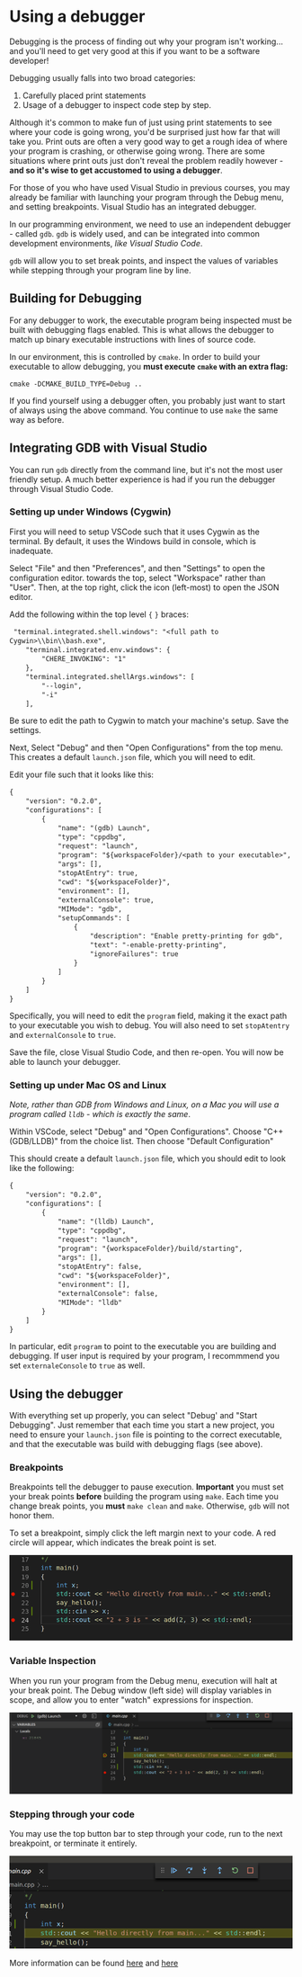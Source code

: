 # Using a debugger
Debugging is the process of finding out why your program isn't working... and you'll need to get very good at this if you want to be a software developer!

Debugging usually falls into two broad categories:
1. Carefully placed print statements
2. Usage of a debugger to inspect code step by step.

Although it's common to make fun of just using print statements to see where your code is going wrong, you'd be surprised just how far that will take you.  Print outs are often a very good way to get a rough idea of where your program is crashing, or otherwise going wrong.  There are some situations where print outs just don't reveal the problem readily however - **and so it's wise to get accustomed to using a debugger**.

For those of you who have used Visual Studio in previous courses, you may already be familiar with launching your program through the Debug menu, and setting breakpoints.  Visual Studio has an integrated debugger.

In our programming environment, we need to use an independent debugger - called `gdb`.  `gdb` is widely used, and can be integrated into common development environments, *like Visual Studio Code*.

`gdb` will allow you to set break points, and inspect the values of variables while stepping through your program line by line.

## Building for Debugging
For any debugger to work, the executable program being inspected must be built with debugging flags enabled.  This is what allows the debugger to match up binary executable instructions with lines of source code.

In our environment, this is controlled by `cmake`.  In order to build your executable to allow debugging, you **must execute `cmake` with an extra flag:**

```
cmake -DCMAKE_BUILD_TYPE=Debug ..
```

If you find yourself using a debugger often, you probably just want to start of always using the above command.  You continue to use `make` the same way as before.

## Integrating GDB with Visual Studio
You can run `gdb` directly from the command line, but it's not the most user friendly setup.  A much better experience is had if you run the debugger through Visual Studio Code.

### Setting up under Windows (Cygwin)
First you will need to setup VSCode such that it uses Cygwin as the terminal.  By default, it uses the Windows build in console, which is inadequate.

Select "File" and then "Preferences", and then "Settings" to open the configuration editor.  towards the top, select "Workspace" rather than "User".  Then, at the top right, click the icon (left-most) to open the JSON editor.

Add the following within the top level `{` `}` braces:
```
 "terminal.integrated.shell.windows": "<full path to Cygwin>\\bin\\bash.exe",
    "terminal.integrated.env.windows": {
        "CHERE_INVOKING": "1"
    },
    "terminal.integrated.shellArgs.windows": [
        "--login",
        "-i"
    ],
```
Be sure to edit the path to Cygwin to match your machine's setup.  Save the settings.

Next, Select "Debug" and then "Open Configurations" from the top menu.  This creates a default `launch.json` file, which you will need to edit.

Edit your file such that it looks like this:

```
{
    "version": "0.2.0",
    "configurations": [
        {
            "name": "(gdb) Launch",
            "type": "cppdbg",
            "request": "launch",
            "program": "${workspaceFolder}/<path to your executable>",
            "args": [],
            "stopAtEntry": true,
            "cwd": "${workspaceFolder}",
            "environment": [],
            "externalConsole": true,
            "MIMode": "gdb",
            "setupCommands": [
                {
                    "description": "Enable pretty-printing for gdb",
                    "text": "-enable-pretty-printing",
                    "ignoreFailures": true
                }
            ]
        }
    ]
}
```

Specifically, you will need to edit the `program` field, making it the exact path to your executable you wish to debug. You will also need to set `stopAtentry` and `externalConsole` to `true`.

Save the file, close Visual Studio Code, and then re-open.  You will now be able to launch your debugger.

### Setting up under Mac OS and Linux
*Note, rather than GDB from Windows and Linux, on a Mac you will use a program called `lldb` - which is exactly the same*.

Within VSCode, select "Debug" and "Open Configurations".  Choose "C++ (GDB/LLDB)" from the choice list.  Then choose "Default Configuration"

This should create a default `launch.json` file, which you should edit to look like the following:

```
{
    "version": "0.2.0",
    "configurations": [
        {
            "name": "(lldb) Launch",
            "type": "cppdbg",
            "request": "launch",
            "program": "{workspaceFolder}/build/starting",
            "args": [],
            "stopAtEntry": false,
            "cwd": "${workspaceFolder}",
            "environment": [],
            "externalConsole": false,
            "MIMode": "lldb"
        }
    ]
}
```
In particular, edit `program` to point to the executable you are building and debugging.  If user input is required by your program, I recommmend you set `externaleConsole` to `true` as well.


## Using the debugger
With everything set up properly, you can select "Debug' and "Start Debugging".  Just remember that each time you start a new project, you need to ensure your `launch.json` file is pointing to the correct executable, and that the executable was build with debugging flags (see above).

### Breakpoints
Breakpoints tell the debugger to pause execution.  **Important** you must set your break points **before** building the program using `make`.  Each time you change break points, you **must** `make clean` and `make`.  Otherwise, `gdb` will not honor them.

To set a breakpoint, simply click the left margin next to your code.  A red circle will appear, which indicates the break point is set.

<img src='../images/breakpoint.png'>

### Variable Inspection

When you run your program from the Debug menu, execution will halt at your break point.  The Debug window (left side) will display variables in scope, and allow you to enter "watch" expressions for inspection.

<img src='../images/inspection.png'>

### Stepping through your code
You may use the top button bar to step through your code, run to the next breakpoint, or terminate it entirely.

<img src='../images/stepping.png'>

More information can be found [here](https://code.visualstudio.com/docs/cpp/cpp-debug) and [here](https://code.visualstudio.com/docs/editor/debugging)

